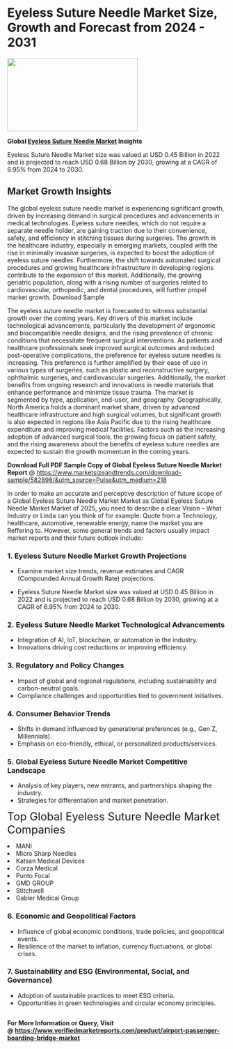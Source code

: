 <H1>Eyeless Suture Needle Market Size, Growth and Forecast from 2024 - 2031</H1><img class="aligncenter size-medium wp-image-584254" src="https://thirdeyenews.in/wp-content/uploads/2024/09/Global-Market-Research-300x168.jpeg" alt="" width="300" height="168" /><p><strong>Global&nbsp;<a href="https://www.marketsizeandtrends.com/download-sample/582898/&amp;utm_source=Pulse&amp;utm_medium=218">Eyeless Suture Needle Market</a> Insights</strong></p><p>Eyeless Suture Needle Market size was valued at USD 0.45 Billion in 2022 and is projected to reach USD 0.68 Billion by 2030, growing at a CAGR of 6.95% from 2024 to 2030.</p><p><h2>Market Growth Insights</h2> <p>The global eyeless suture needle market is experiencing significant growth, driven by increasing demand in surgical procedures and advancements in medical technologies. Eyeless suture needles, which do not require a separate needle holder, are gaining traction due to their convenience, safety, and efficiency in stitching tissues during surgeries. The growth in the healthcare industry, especially in emerging markets, coupled with the rise in minimally invasive surgeries, is expected to boost the adoption of eyeless suture needles. Furthermore, the shift towards automated surgical procedures and growing healthcare infrastructure in developing regions contribute to the expansion of this market. Additionally, the growing geriatric population, along with a rising number of surgeries related to cardiovascular, orthopedic, and dental procedures, will further propel market growth. Download Sample </p> <p>The eyeless suture needle market is forecasted to witness substantial growth over the coming years. Key drivers of this market include technological advancements, particularly the development of ergonomic and biocompatible needle designs, and the rising prevalence of chronic conditions that necessitate frequent surgical interventions. As patients and healthcare professionals seek improved surgical outcomes and reduced post-operative complications, the preference for eyeless suture needles is increasing. This preference is further amplified by their ease of use in various types of surgeries, such as plastic and reconstructive surgery, ophthalmic surgeries, and cardiovascular surgeries. Additionally, the market benefits from ongoing research and innovations in needle materials that enhance performance and minimize tissue trauma. The market is segmented by type, application, end-user, and geography. Geographically, North America holds a dominant market share, driven by advanced healthcare infrastructure and high surgical volumes, but significant growth is also expected in regions like Asia Pacific due to the rising healthcare expenditure and improving medical facilities. Factors such as the increasing adoption of advanced surgical tools, the growing focus on patient safety, and the rising awareness about the benefits of eyeless suture needles are expected to sustain the growth momentum in the coming years. </p><p><span class=""><strong>Download Full PDF Sample Copy of Global Eyeless Suture Needle Market Report</strong> @ <a href="https://www.marketsizeandtrends.com/download-sample/582898/&amp;utm_source=Pulse&amp;utm_medium=218" target="_blank">https://www.marketsizeandtrends.com/download-sample/582898/&amp;utm_source=Pulse&amp;utm_medium=218</a></span></p><p>In order to make an accurate and perceptive description of future scope of a Global&nbsp;Eyeless Suture Needle Market Market as Global&nbsp;Eyeless Suture Needle Market Market of 2025, you need to describe a clear Vision &ndash; What Industry or Linda can you think of for example: Quote from a Technology, healthcare, automotive, renewable energy, name the market you are Reffering to. However, some general trends and factors usually impact market reports and their future outlook include:</p><h3>1.&nbsp;<strong>Eyeless Suture Needle Market Growth Projections</strong></h3><ul><li>Examine market size trends, revenue estimates and CAGR (Compounded Annual Growth Rate) projections.</li><li><p>Eyeless Suture Needle Market size was valued at USD 0.45 Billion in 2022 and is projected to reach USD 0.68 Billion by 2030, growing at a CAGR of 6.95% from 2024 to 2030.</p></li></ul><h3>2.&nbsp;<strong>Eyeless Suture Needle Market Technological Advancements</strong></h3><ul><li>Integration of AI, IoT, blockchain, or automation in the industry.</li><li>Innovations driving cost reductions or improving efficiency.</li></ul><h3>3.&nbsp;<strong>Regulatory and Policy Changes</strong></h3><ul><li>Impact of global and regional regulations, including sustainability and carbon-neutral goals.</li><li>Compliance challenges and opportunities tied to government initiatives.</li></ul><h3>4.&nbsp;<strong>Consumer Behavior Trends</strong></h3><ul><li>Shifts in demand influenced by generational preferences (e.g., Gen Z, Millennials).</li><li>Emphasis on eco-friendly, ethical, or personalized products/services.</li></ul><h3>5.&nbsp;<strong>Global Eyeless Suture Needle Market Competitive Landscape</strong></h3><ul><li>Analysis of key players, new entrants, and partnerships shaping the industry.</li><li>Strategies for differentiation and market penetration.</li></ul><p data-pm-slice="1 1 []"><span style="color: inherit; font-family: inherit; font-size: 25px;">Top Global Eyeless Suture Needle Market Companies</span></p><div class="" data-test-id=""><p><li>MANI</li><li> Micro Sharp Needles</li><li> Katsan Medical Devices</li><li> Corza Medical</li><li> Punto Focal</li><li> GMD GROUP</li><li> Stitchwell</li><li> Gabler Medical Group</li></p></div><h3>6.&nbsp;<strong>Economic and Geopolitical Factors</strong></h3><ul><li>Influence of global economic conditions, trade policies, and geopolitical events.</li><li>Resilience of the market to inflation, currency fluctuations, or global crises.</li></ul><h3>7.&nbsp;<strong>Sustainability and ESG (Environmental, Social, and Governance)</strong></h3><ul><li>Adoption of sustainable practices to meet ESG criteria.</li><li>Opportunities in green technologies and circular economy principles.</li></ul><h2><strong style="font-size: 14px;">For More Information or Query, Visit @&nbsp;</strong><a style="background-color: #ffffff; font-size: 14px;" href="https://www.marketsizeandtrends.com/report/eyeless-suture-needle-market/" target="_blank">https://www.verifiedmarketreports.com/product/airport-passenger-boarding-bridge-market</a></h2>

